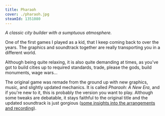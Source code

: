 ```yaml
---
title: Pharaoh
cover: ./pharaoh.jpg
steamId: 1351080
---
```


_A classic city builder with a sumptuous atmosphere._

One of the first games I played as a kid, that I keep coming back
to over the years. The graphics and soundtrack together are
really transporting you in a different world.

Although being quite relaxing, it is also quite demanding at
times, as you've got to build cities up to required standards,
trade, please the gods, build monuments, wage wars…

The original game was remade from the ground up with new
graphics, music, and slightly updated mechanics. It is called
_Pharaoh: A New Era_, and if you're new to it, this is probably
the version you want to play. Although some tweaks are debatable,
it stays faithful to the original title and the updated
soundtrack is just gorgious
([some insights into the arrangements and recording](https://www.youtube.com/watch?v=gIA4Btavmuw)).
